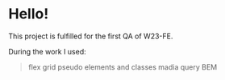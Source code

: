 # Hello!

This project is fulfilled for the first QA of W23-FE.

During the work I used:

> flex
> grid
> pseudo elements and classes
> madia query
> BEM 



